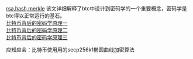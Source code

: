[rsa,hash,merkle](https://mp.weixin.qq.com/mp/profile_ext?action=home&__biz=MzU2MTE1NDk2Mg==&scene=124#wechat_redirect)
该文详细解释了btc中设计到密码学的一个重要概念，密码学是btc得以正常运行的基石。  
[比特币背后的密码学原理一](https://mp.weixin.qq.com/s/QB1-YRr1gbpN5WMi31CCgg)  
[比特币背后的密码学原理二](https://mp.weixin.qq.com/s/mfq7GHE3WKdQ6HK8gzSaVA)  
[比特币背后的密码学原理三](https://mp.weixin.qq.com/s/nArG3n5tS0X3UHkQLitj6A)  
    
应知应会：比特币使用用的secp256k1椭圆曲线加密算法